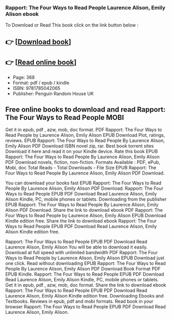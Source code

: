 ### Rapport: The Four Ways to Read People Laurence Alison, Emily Alison ebook

To Download or Read This book click on the link button below :

## 👉  [**[Download book](http://filesbooks.info/download.php?group=book&from=github.com&id=584360&lnk=1066 "Download book")**]

## 👉  [**[Read online book](http://filesbooks.info/download.php?group=book&from=github.com&id=584360&lnk=1066 "Read online book")**]


* Page: 368
* Format: pdf / epub / kindle
* ISBN: 9781785042065
* Publisher: Penguin Random House UK



## Free online books to download and read Rapport: The Four Ways to Read People MOBI


Get it in epub, pdf , azw, mob, doc format. PDF Rapport: The Four Ways to Read People by Laurence Alison, Emily Alison EPUB Download Plot, ratings, reviews. EPUB Rapport: The Four Ways to Read People By Laurence Alison, Emily Alison PDF Download ISBN novel zip, rar. Best book torrent sites Download it here and read it on your Kindle device. Rate this book EPUB Rapport: The Four Ways to Read People By Laurence Alison, Emily Alison PDF Download novels, fiction, non-fiction. Formats Available : PDF, ePub, Mobi, doc Total Reads - Total Downloads - File Size EPUB Rapport: The Four Ways to Read People By Laurence Alison, Emily Alison PDF Download.

You can download your books fast EPUB Rapport: The Four Ways to Read People By Laurence Alison, Emily Alison PDF Download. Rapport: The Four Ways to Read People EPUB PDF Download Read Laurence Alison, Emily Alison Kindle, PC, mobile phones or tablets. Downloading from the publisher EPUB Rapport: The Four Ways to Read People By Laurence Alison, Emily Alison PDF Download. Share the link to download ebook PDF Rapport: The Four Ways to Read People by Laurence Alison, Emily Alison EPUB Download Kindle edition free. Share the link to download ebook Rapport: The Four Ways to Read People EPUB PDF Download Read Laurence Alison, Emily Alison Kindle edition free.

Rapport: The Four Ways to Read People EPUB PDF Download Read Laurence Alison, Emily Alison You will be able to download it easily. Download at full speed with unlimited bandwidth PDF Rapport: The Four Ways to Read People by Laurence Alison, Emily Alison EPUB Download just one click. Read without downloading EPUB Rapport: The Four Ways to Read People By Laurence Alison, Emily Alison PDF Download Book Format PDF EPUB Kindle. Rapport: The Four Ways to Read People EPUB PDF Download Read Laurence Alison, Emily Alison Kindle, PC, mobile phones or tablets. Get it in epub, pdf , azw, mob, doc format. Share the link to download ebook Rapport: The Four Ways to Read People EPUB PDF Download Read Laurence Alison, Emily Alison Kindle edition free. Downloading Ebooks and Textbooks. Reviews in epub, pdf and mobi formats. Read book in your browser Rapport: The Four Ways to Read People EPUB PDF Download Read Laurence Alison, Emily Alison.





